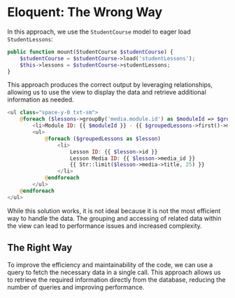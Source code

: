 # Eloquent: The Wrong Way

In this approach, we use the `StudentCourse` model to eager load `StudentLessons`:

```php +torchlight-php
public function mount(StudentCourse $studentCourse) {
    $studentCourse = $studentCourse->load('studentLessons');
    $this->lessons = $studentCourse->studentLessons;
}
```

This approach produces the correct output by leveraging relationships, allowing us to use the view
to display the data and retrieve additional information as needed.

```php +torchlight-php
<ul class="space-y-0 txt-sm">
    @foreach ($lessons->groupBy('media.module.id') as $moduleId => $groupedLessons)
        <li>Module ID: {{ $moduleId }} - {{ $groupedLessons->first()->media->module->title }}</li>
        <ul>
            @foreach ($groupedLessons as $lesson)
                <li>
                    Lesson ID: {{ $lesson->id }}
                    Lesson Media ID: {{ $lesson->media_id }}
                    {{ Str::limit($lesson->media->title, 25) }}
                </li>
            @endforeach
        </ul>
    @endforeach
</ul>
```

While this solution works, it is not ideal because it is not the most efficient way to handle the
data. The grouping and accessing of related data within the view can lead to performance issues and
increased complexity.


## The Right Way

To improve the efficiency and maintainability of the code, we can use a query to fetch the necessary
data in a single call. This approach allows us to retrieve the required information directly from
the database, reducing the number of queries and improving performance.
